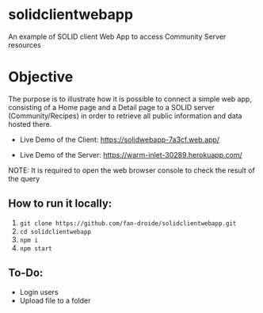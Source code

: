 # solidclientwebapp
An example of SOLID client Web App to access Community Server resources

# Objective
The purpose is to illustrate how it is possible to connect a simple web app, consisting of a Home page and a Detail page to a SOLID server (Community/Recipes) in order to retrieve all public information and data hosted there.

- Live Demo of the Client: https://solidwebapp-7a3cf.web.app/

- Live Demo of the Server: https://warm-inlet-30289.herokuapp.com/

NOTE: It is required to open the web browser console to check the result of the query

## How to run it locally:
1. ```git clone https://github.com/fan-droide/solidclientwebapp.git```
2. ```cd solidclientwebapp```
3. ```npm i```
4. ```npm start```

## To-Do:
- Login users
- Upload file to a folder